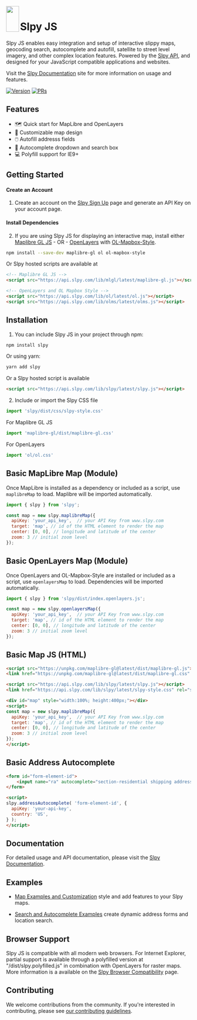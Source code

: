 <img src="https://www.slpy.com/img/slpy-logo.svg" align="left" width="35px" height="70px">

# Slpy JS

Slpy JS enables easy integration and setup of interactive slippy maps, geocoding search, autocomplete and autofill, satellite to street level imagery, and other complex location features.  Powered by the [Slpy API](https://www.slpy.com), and designed for your JavaScript compatible applications and websites.

Visit the [Slpy Documentation](https://www.slpy.com/docs) site for more information on usage and features.

[![Version](https://img.shields.io/npm/v/slpy?style=flat)](https://www.npmjs.com/package/slpy) [![PRs](https://img.shields.io/badge/PRs-welcome-brightgreen.svg?style=flat)](CONTRIBUTING.md)

## Features

- 🗺️ Quick start for MapLibre and OpenLayers
- 🎨 Customizable map design
- 🖱️  Autofill addresss fields
- 📍  Autocomplete dropdown and search box
- 💻 Polyfill support for IE9+

## Getting Started

#### Create an Account
1. Create an account on the [Slpy Sign Up](https://www.slpy.com/users/join) page and generate an API Key on your account page.

#### Install Dependencies
2. If you are using Slpy JS for displaying an interactive map, install either [Maplibre GL JS](https://github.com/maplibre/maplibre-gl-js) - OR - [OpenLayers](https://github.com/openlayers/openlayers) with [OL-Mapbox-Style](https://github.com/openlayers/ol-mapbox-style).

```bash
npm install --save-dev maplibre-gl ol ol-mapbox-style
```
Or Slpy hosted scripts are available at
```html
<!-- Maplibre GL JS -->
<script src="https://api.slpy.com/lib/mlgl/latest/maplibre-gl.js"></script>
```
```html
<!-- OpenLayers and OL Mapbox Style -->
<script src="https://api.slpy.com/lib/ol/latest/ol.js"></script>
<script src="https://api.slpy.com/lib/olms/latest/olms.js"></script>
``` 
## Installation

1. You can include Slpy JS in your project through npm:

```bash
npm install slpy
```

Or using yarn:

```bash
yarn add slpy
```

Or a Slpy hosted script is available
```html
<script src="https://api.slpy.com/lib/slpy/latest/slpy.js"></script>
```

2. Include or import the Slpy CSS file
```javascript
import 'slpy/dist/css/slpy-style.css'
```
For Maplibre GL JS
```javascript
import 'maplibre-gl/dist/maplibre-gl.css'
```
For OpenLayers
```javascript
import 'ol/ol.css'
```

## Basic MapLibre Map (Module)

Once MapLibre is installed as a dependency or included as a script, use `maplibreMap` to load.  Maplibre will be imported automatically.
```javascript
import { slpy } from 'slpy';

const map = new slpy.maplibreMap({
  apiKey: 'your_api_key',  // your API Key from www.slpy.com
  target: 'map', // id of the HTML element to render the map
  center: [0, 0], // longitude and latitude of the center
  zoom: 3 // initial zoom level
});
```

## Basic OpenLayers Map (Module)

Once OpenLayers and OL-Mapbox-Style are installed or included as a script, use `openlayersMap` to load.  Dependencies will be imported automatically.
```javascript
import { slpy } from 'slpy/dist/index.openlayers.js';

const map = new slpy.openlayersMap({
  apiKey: 'your_api_key',  // your API Key from www.slpy.com
  target: 'map', // id of the HTML element to render the map
  center: [0, 0], // longitude and latitude of the center
  zoom: 3 // initial zoom level
});
```
## Basic Map JS (HTML)

```html
<script src="https://unpkg.com/maplibre-gl@latest/dist/maplibre-gl.js"></script>
<link href="https://unpkg.com/maplibre-gl@latest/dist/maplibre-gl.css" rel="stylesheet" />

<script src="https://api.slpy.com/lib/slpy/latest/slpy.js"></script>
<link href="https://api.slpy.com/lib/slpy/latest/slpy-style.css" rel="stylesheet">

<div id="map" style="width:100%; height:400px;"></div>
<script>
const map = new slpy.maplibreMap({
  apiKey: 'your_api_key',  // your API Key from www.slpy.com
  target: 'map', // id of the HTML element to render the map
  center: [0, 0], // longitude and latitude of the center
  zoom: 3 // initial zoom level
});
</script>
```

## Basic Address Autocomplete

```html
<form id="form-element-id">
	<input name="ra" autocomplete="section-residential shipping address-line1">
</form>

<script>
slpy.addressAutocomplete( 'form-element-id', {
  apiKey: 'your-api-key',
  country: 'US',
} );
</script>
```

## Documentation

For detailed usage and API documentation, please visit the [Slpy Documentation](https://www.slpy.com/docs).

## Examples

- [Map Examples and Customization](https://www.slpy.com/docs/map-customization) style and add features to your Slpy maps.

- [Search and Autocomplete Examples](https://www.slpy.com/docs/search-examples) create dynamic address forms and location search.

## Browser Support

Slpy JS is compatible with all modern web browsers. For Internet Explorer, partial support is available through a polyfilled version at "/dist/slpy.polyfilled.js" in combination with OpenLayers for raster maps.  More information is a available on the [Slpy Browser Compatibility](https://www.slpy.com/docs/browser-compatibility) page.

## Contributing

We welcome contributions from the community. If you're interested in contributing, please see [our contributing guidelines](https://github.com/Slpy-API/Slpy-JS/CONTRIBUTING.md).
